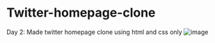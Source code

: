 # Twitter-homepage-clone
Day 2: Made twitter homepage clone using html and css only
![image](https://user-images.githubusercontent.com/115239975/215252303-0c9b3cc5-0600-477b-87e8-710bdab20dce.png)
